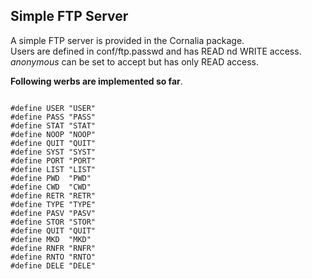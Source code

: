 <html>
<body>

<h2>Simple FTP Server</h2>
A simple FTP server is provided in the Cornalia package.</br>
Users are defined in conf/ftp.passwd and has READ nd WRITE access.<br/>
<i>anonymous</i> can be set to accept but has only READ access.<p/>
<b>Following werbs are implemented so far</b>.<br/>

<pre>
<code>
#define USER "USER"
#define PASS "PASS"
#define STAT "STAT"
#define NOOP "NOOP"
#define QUIT "QUIT"
#define SYST "SYST"
#define PORT "PORT"
#define LIST "LIST"
#define PWD  "PWD"
#define CWD  "CWD"
#define RETR "RETR"
#define TYPE "TYPE"
#define PASV "PASV"
#define STOR "STOR"
#define QUIT "QUIT"
#define MKD  "MKD"
#define RNFR "RNFR"
#define RNTO "RNTO"
#define DELE "DELE"
</code>
</pre>

</body>
<html>
